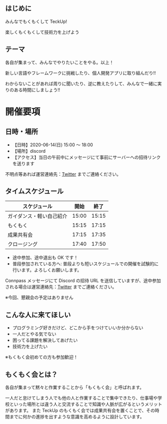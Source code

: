 ## はじめに
みんなでもくもくして TeckUp!

楽しくもくもくして技術力を上げよう

## テーマ
各自が集まって、みんなでやりたいことをやる。以上！

新しい言語やフレームワークに挑戦したり、個人開発アプリに取り組んだり!!

わからないことがあれば周りに聞いたり、逆に教えたりして、みんなで一緒に実りのある時間にしましょう!!

# 開催要項
## 日時・場所

* 【日時】2020-06-14(日) 15:00 ～ 18:00
* 【場所】discord
* 【アクセス】当日の午前中にメッセージにて事前にサーバーへの招待リンクを送ります

不明点等あれば運営連絡先：[Twitter](https://twitter.com/teckup_tokyo) までご連絡ください。

## タイムスケジュール

| スケジュール             | 開始  | 終了  |
| ------------------------ | ----- | ----- |
| ガイダンス・軽い自己紹介 | 15:00 | 15:15 |
| もくもく                 | 15:15 | 17:15 |
| 成果共有会               | 17:15 | 17:35 |
| クロージング             | 17:40 | 17:50 |

* 途中参加、途中退出も OK です！　 
* 普段参加されている方へ: 普段よりも短いスケジュールでの開催を試験的に行います。よろしくお願いします。

Connpass メッセージにて Discord の招待 URL を送信していますが、途中参加される場合は運営連絡先：[Twitter](https://twitter.com/teckup_tokyo) までご連絡ください。

※今回、懇親会の予定はありません

## こんな人に来てほしい

- プログラミング好きだけど、どこから手をつけていいか分からない
- 一人だとやる気でない
- 困ってる課題を解決してあげたい
- 技術力を上げたい

※もくもく会初めての方も参加歓迎！

## もくもく会とは？

各自が集まって黙々と作業することから「もくもく会」と呼ばれます。

一人だと怠けてしまう人でも他の人と作業することで集中できたり、仕事場や学校といった場所とは違う人と交流することで知識や人脈が広がるというメリットがあります。
また TeckUp のもくもく会では成果共有会を置くことで、その時間までに何かの進捗を出すような意識を高めるように設計しています。



